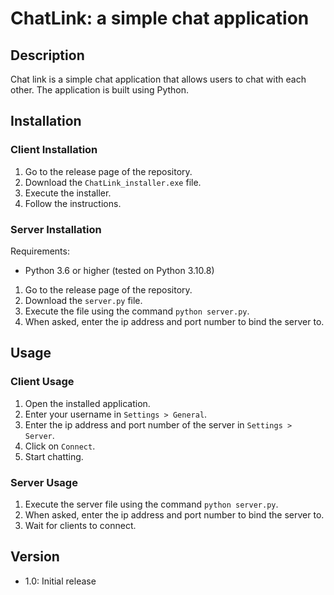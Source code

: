 # ChatLink: a simple chat application
## Description
Chat link is a simple chat application that allows users to chat with each other. The application is built using Python.

## Installation
### Client Installation
1. Go to the release page of the repository.
2. Download the `ChatLink_installer.exe` file.
3. Execute the installer.
4. Follow the instructions.

### Server Installation
Requirements:
- Python 3.6 or higher (tested on Python 3.10.8)

1. Go to the release page of the repository.
2. Download the `server.py` file.
3. Execute the file using the command `python server.py`.
4. When asked, enter the ip address and port number to bind the server to.

## Usage
### Client Usage
1. Open the installed application.
2. Enter your username in `Settings > General`.
3. Enter the ip address and port number of the server in `Settings > Server`.
4. Click on `Connect`.
5. Start chatting.

### Server Usage
1. Execute the server file using the command `python server.py`.
2. When asked, enter the ip address and port number to bind the server to.
3. Wait for clients to connect.

## Version
- 1.0: Initial release